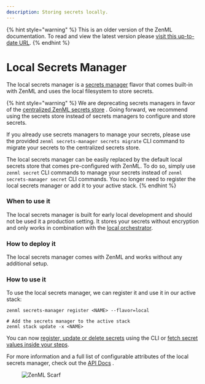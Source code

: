 ```yaml
---
description: Storing secrets locally.
---
```


{% hint style="warning" %}
This is an older version of the ZenML documentation. To read and view the latest version please [visit this up-to-date URL](https://docs.zenml.io).
{% endhint %}


# Local Secrets Manager

The local secrets manager is a [secrets manager](secrets-managers.md) flavor that comes built-in with ZenML and uses the
local filesystem to store secrets.

{% hint style="warning" %}
We are deprecating secrets managers in favor of
the [centralized ZenML secrets store](/docs/book/platform-guide/set-up-your-mlops-platform/use-the-secret-store/use-the-secret-store.md)
. Going forward, we recommend using the secrets store instead of secrets managers to configure and store secrets.

If you already use secrets managers to manage your secrets, please use the
provided `zenml secrets-manager secrets migrate` CLI command to migrate your secrets to the centralized secrets store.

The local secrets manager can be easily replaced by the default local secrets store that comes pre-configured with
ZenML. To do so, simply use `zenml secret` CLI commands to manage your secrets instead of `zenml secrets-manager secret`
CLI commands. You no longer need to register the local secrets manager or add it to your active stack.
{% endhint %}

### When to use it

The local secrets manager is built for early local development and should not be used it a production setting. It stores
your secrets without encryption and only works in combination with the [local orchestrator](../orchestrators/local.md).

### How to deploy it

The local secrets manager comes with ZenML and works without any additional setup.

### How to use it

To use the local secrets manager, we can register it and use it in our active stack:

```shell
zenml secrets-manager register <NAME> --flavor=local 

# Add the secrets manager to the active stack
zenml stack update -x <NAME>
```

You can now [register, update or delete secrets](secrets-managers.md#in-the-cli) using the CLI
or [fetch secret values inside your steps](secrets-managers.md#in-a-zenml-step).

For more information and a full list of configurable attributes of the local secrets manager, check out
the [API Docs](https://sdkdocs.zenml.io/latest/core\_code\_docs/core-secrets\_managers/#zenml.secrets\_managers.local.local\_secrets\_manager.LocalSecretsManager)
.

<!-- For scarf -->
<figure><img alt="ZenML Scarf" referrerpolicy="no-referrer-when-downgrade" src="https://static.scarf.sh/a.png?x-pxid=f0b4f458-0a54-4fcd-aa95-d5ee424815bc" /></figure>
